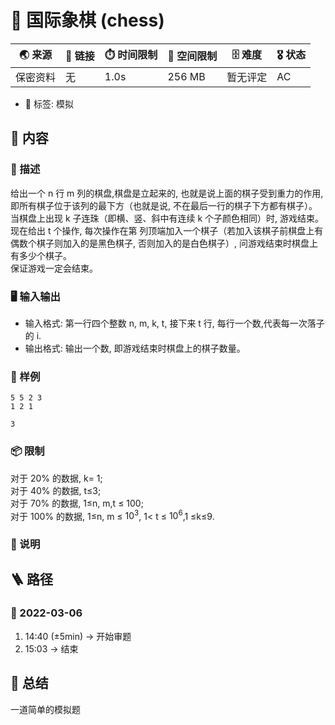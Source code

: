 # 📛 国际象棋 (chess)
| 🌏 来源  | 🔗 链接 | ⏱️ 时间限制 | 💾 空间限制 | 🗄️ 难度 | 🎖️ 状态 |
|--------|--------|-------------|-------------|--------|----------|
| 保密资料 | 无      | 1.0s        | 256 MB      | 暂无评定 | AC       |
* 🔖 标签: 模拟

## 📘 内容
### 🧾 描述
给出一个 n 行 m 列的棋盘,棋盘是立起来的, 也就是说上面的棋子受到重力的作用,即所有棋子位于该列的最下方（也就是说, 不在最后一行的棋子下方都有棋子）。  
当棋盘上出现 k 子连珠（即横、竖、斜中有连续 k 个子颜色相同）时, 游戏结束。  
现在给出 t 个操作, 每次操作在第 列顶端加入一个棋子（若加入该棋子前棋盘上有偶数个棋子则加入的是黑色棋子, 否则加入的是白色棋子）, 问游戏结束时棋盘上有多少个棋子。  
保证游戏一定会结束。

### 🖥️ 输入输出
* 输入格式:
第一行四个整数 n, m, k, t, 接下来 t 行, 每行一个数,代表每一次落子的 i.
* 输出格式:
输出一个数, 即游戏结束时棋盘上的棋子数量。
### 🏴 样例
```input1
5 5 2 3
1 2 1
```
```output1
3
```

### 📦 限制
对于 20% 的数据, k= 1;  
对于 40% 的数据, t≤3;  
对于 70% 的数据, 1≤n, m,t ≤ 100;  
对于 100% 的数据, 1≤n, m ≤ $10^3$, 1< t ≤ $10^6$,1 ≤k≤9.  

### 📝 说明

## 🪜 路径
### 📆 2022-03-06
1. 14:40 (±5min) -> 开始审题
2. 15:03 -> 结束

## 📰 总结
一道简单的模拟题
